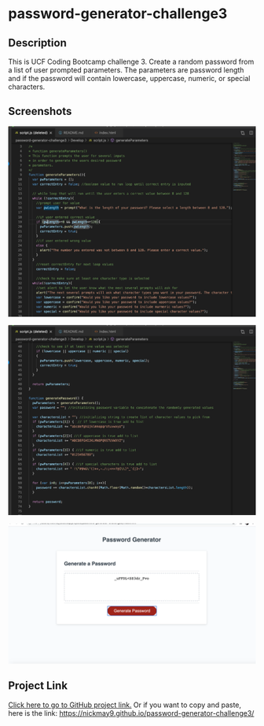 # password-generator-challenge3

## Description
This is UCF Coding Bootcamp challenge 3. Create a random password from a list of user prompted parameters. The parameters are password length and if the password will contain lowercase, uppercase, numeric, or special characters.

## Screenshots
![Code-Image-1](/images/code-shot1.png)

![Code-Image-2](/images/code-shot2.png)

![Webpage-Image](/images/webpage-shot.png)

## Project Link
[Click here to go to GitHub project link.](https://nickmay9.github.io/password-generator-challenge3/) Or if you want to copy and paste, here is the link: https://nickmay9.github.io/password-generator-challenge3/
